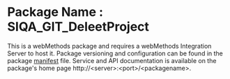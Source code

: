 # Package Name : SIQA_GIT_DeleetProject
This is a webMethods package and requires a webMethods Integration Server to host it. Package versioning and configuration can be found in the package [manifest](./SIQA_GIT_DeleetProject/manifest.v3) file. Service and API documentation is available on the package's home page http://&lt;server&gt;:&lt;port&gt;/&lt;packagename>.